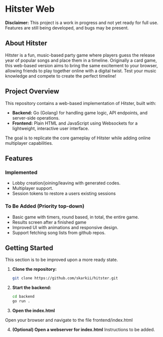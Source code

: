 # Hitster Web

**Disclaimer:** This project is a work in progress and not yet ready for full use. Features are still being developed, and bugs may be present.

## About Hitster

Hitster is a fun, music-based party game where players guess the release year of popular songs and place them in a timeline. Originally a card game, this web-based version aims to bring the same excitement to your browser, allowing friends to play together online with a digital twist. Test your music knowledge and compete to create the perfect timeline!

## Project Overview

This repository contains a web-based implementation of Hitster, built with:
- **Backend:** Go (Golang) for handling game logic, API endpoints, and server-side operations.
- **Frontend:** Plain HTML and JavaScript using Websockets for a lightweight, interactive user interface.

The goal is to replicate the core gameplay of Hitster while adding online multiplayer capabilities.

## Features

### Implemented
- Lobby creation/joining/leaving with generated codes.
- Multiplayer support.
- Session tokens to restore a users existing sessions


### To Be Added (Priority top-down)
- Basic game with timers, round based, in total, the entire game.
- Results screen after a finished game
- Improved UI with animations and responsive design.
- Support fetching song lists from github repos.

## Getting Started

This section is to be improved upon a more ready state.

1. **Clone the repository:**
   ```bash
   git clone https://github.com/skarkii/hitster.git
   ```
2. **Start the backend:**
   ```bash
   cd backend
   go run .
   ```
3. **Open the index.html**
   
  Open your browser and navigate to the file frontend/index.html

4. **(Optional) Open a webserver for index.html**
   Instructions to be added.
